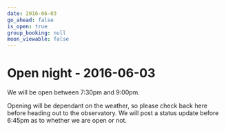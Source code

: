 ```yaml
---
date: 2016-06-03
go_ahead: false
is_open: true
group_booking: null
moon_viewable: false
---
```

Open night - 2016-06-03
===================
We will be open between 7:30pm and 9:00pm.

Opening will be dependant on the weather, so please check back here before
heading out to the observatory. We will post a status update before 6:45pm
as to whether we are open or not.
